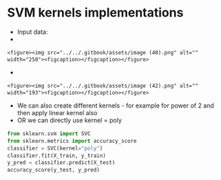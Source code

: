 # SVM kernels implementations

* &#x20;Input data:
*

    <figure><img src="../../.gitbook/assets/image (40).png" alt="" width="250"><figcaption></figcaption></figure>
*

    <figure><img src="../../.gitbook/assets/image (42).png" alt="" width="193"><figcaption></figcaption></figure>
* We can also create different kernels - for example for power of 2 and then apply linear kernel also
* OR we can directly use kernel = poly

```python
from sklearn.svm import SVC
from sklearn.metrics import accuracy_score
classifier = SVC(kernel="poly")
classifier.fit(X_train, y_train)
y_pred = classifier.predict(X_test)
accuracy_score(y_test, y_pred)

```

